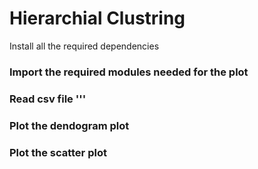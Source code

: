 # Hierarchial Clustring 
Install all the required dependencies

### Import the required modules needed for the plot

### Read csv file '''

### Plot the dendogram plot

### Plot the scatter plot 
